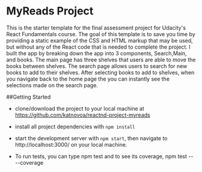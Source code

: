 # MyReads Project

This is the starter template for the final assessment project for Udacity's React Fundamentals course. The goal of this template is to save you time by providing a static example of the CSS and HTML markup that may be used, but without any of the React code that is needed to complete the project. I built the app by breaking down the app into 3 components, Search,Main, and books. The main page has three shelves that users are able to move the books between shelves. The search page allows users to search for new books to add to their shelves. After selecting books to add to shelves, when you navigate back to the home page the you can instantly see the selections made on the search page.


##Getting Started

* clone/download the project to your local machine at      https://github.com/katnovoa/reactnd-project-myreads

* install all project dependencies with `npm install`
* start the development server with `npm start`, then navigate to http://localhost:3000/ on your local machine.
* To run tests, you can type npm test and to see its coverage, npm test -- --coverage
